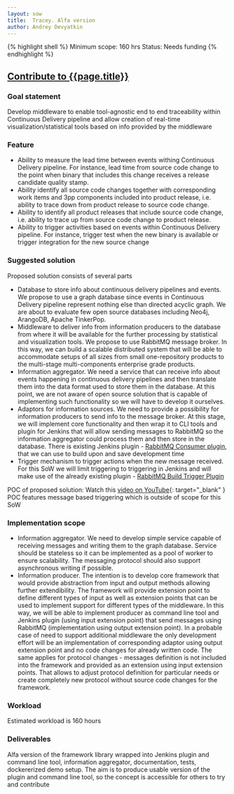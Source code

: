 ```yaml
---
layout: sow
title:  Tracey. Alfa version
author: Andrey Devyatkin
---
```


{% highlight shell %}
Minimum scope:   160 hrs
Status:          Needs funding
{% endhighlight %}

## [Contribute to {{page.title}}](/sow/)

### Goal statement

Develop middleware to enable tool-agnostic end to end traceability within Continuous Delivery pipeline and allow creation of real-time visualization/statistical tools based on info provided by the middleware

### Feature

* Ability to measure the lead time between events withing Continuous Delivery pipeline. For instance, lead time from source code change to the point when binary that includes this change receives a release candidate quality stamp.
* Ability identify all source code changes together with corresponding work items and 3pp components included into product release, i.e. ability to trace down from product release to source code change.
* Ability to identify all product releases that include source code change, i.e. ability to trace up from source code change to product release.
* Ability to trigger activities based on events within Continuous Delivery pipeline. For instance, trigger test when the new binary is available or trigger integration for the new source change

### Suggested solution

Proposed solution consists of several parts

* Database to store info about continuous delivery pipelines and events. We propose to use a graph database since events in Continuous Delivery pipeline represent nothing else than directed acyclic graph. We are about to evaluate few open source databases including Neo4j, ArangoDB, Apache TinkerPop.
* Middleware to deliver info from information producers to the database from where it will be available for the further processing by statistical and visualization tools. We propose to use RabbitMQ message broker. In this way, we can build a scalable distributed system that will be able to accommodate setups of all sizes from small one-repository products to the multi-stage multi-components enterprise grade products.
* Information aggregator. We need a service that can receive info about events happening in continuous delivery pipelines and then translate them into the data format used to store them in the database. At this point, we are not aware of open source solution that is capable of implementing such functionality so we will have to develop it ourselves.
* Adaptors for information sources. We need to provide a possibility for information producers to send info to the message broker. At this stage, we will implement core functionality and then wrap it to CLI tools and plugin for Jenkins that will allow sending messages to RabbitMQ so the information aggregator could process them and then store in the database. There is existing Jenkins plugin - [RabbitMQ Consumer plugin](https://wiki.jenkins-ci.org/display/JENKINS/RabbitMQ+Consumer+Plugin), that we can use to build upon and save development time
* Trigger mechanism to trigger actions when the new message received. For this SoW we will limit triggering to triggering in Jenkins and will make use of the already existing plugin - [RabbitMQ Build Trigger Plugin](https://wiki.jenkins-ci.org/display/JENKINS/RabbitMQ+Build+Trigger+Plugin)

POC of proposed solution: Watch this [video on YouTube]( https://www.youtube.com/watch?v=4xqFa1AV21c){: target="_blank" }
POC features message based triggering which is outside of scope for this SoW

### Implementation scope

* Information aggregator. We need to develop simple service capable of receiving messages and writing them to the graph database. Service should be stateless so it can be implemented as a pool of worker to ensure scalability. The messaging protocol should also support asynchronous writing if possible.
* Information producer. The intention is to develop core framework that would provide abstraction from input and output methods allowing further extendibility. The framework will provide extension point to define different types of input as well as extension points that can be used to implement support for different types of the middleware. In this way, we will be able to implement producer as command line tool and Jenkins plugin (using input extension point) that send messages using RabbitMQ (implementation using output extension point). In a probable case of need to support additional middleware the only development effort will be an implementation of corresponding adaptor using output extension point and no code changes for already written code. The same applies for protocol changes - messages definition is not included into the framework and provided as an extension using input extension points. That allows to adjust protocol definition for particular needs or create completely new protocol without source code changes for the framework.

### Workload

Estimated workload is 160 hours

### Deliverables

Alfa version of the framework library wrapped into Jenkins plugin and command line tool, information aggregator, documentation, tests, dockererized demo setup. The aim is to produce usable version of the plugin and command line tool, so the concept is accessible for others to try and contribute
